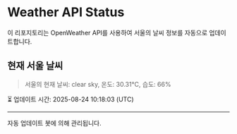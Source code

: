 
# Weather API Status

이 리포지토리는 OpenWeather API를 사용하여 서울의 날씨 정보를 자동으로 업데이트합니다.

## 현재 서울 날씨
> 서울의 현재 날씨: clear sky, 온도: 30.31°C, 습도: 66%

⏳ 업데이트 시간: 2025-08-24 10:18:03 (UTC)

---
자동 업데이트 봇에 의해 관리됩니다.
